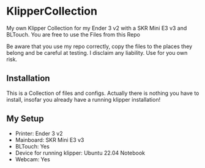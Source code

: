 # KlipperCollection
My own Klipper Collection for my Ender 3 v2 with a SKR Mini E3 v3 and BLTouch.
You are free to use the Files from this Repo

Be aware that you use my repo correctly, copy the files to the places they belong and be careful at testing. I disclaim any liability. Use for you own risk.

## Installation
This is a Collection of files and configs. Actually there is nothing you have to install, insofar you already have a running klipper installation!

## My Setup
- Printer: Ender 3 v2
- Mainboard: SKR Mini E3 v3
- BLTouch: Yes
- Device for running klipper: Ubuntu 22.04 Notebook
- Webcam: Yes
